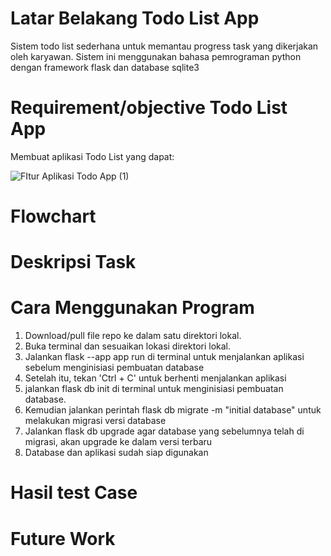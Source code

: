 # Latar Belakang Todo List App
Sistem todo list sederhana untuk memantau progress task yang dikerjakan oleh karyawan. Sistem ini menggunakan bahasa pemrograman python dengan framework flask dan database sqlite3

# Requirement/objective Todo List App
Membuat aplikasi Todo List yang dapat:

![FItur Aplikasi Todo App (1)](https://github.com/afifahpn/todo-list-app/assets/55918778/cf8f121e-3142-429f-802c-bd5d553fa24d)

# Flowchart


# Deskripsi Task
# Cara Menggunakan Program

1. Download/pull file repo ke dalam satu direktori lokal.
2. Buka terminal dan sesuaikan lokasi direktori lokal.
3. Jalankan flask --app app run di terminal untuk menjalankan aplikasi sebelum menginisiasi pembuatan database
4. Setelah itu, tekan 'Ctrl + C' untuk berhenti menjalankan aplikasi
5.  jalankan flask db init di terminal untuk menginisiasi pembuatan database.
6. Kemudian jalankan perintah flask db migrate -m "initial database" untuk melakukan migrasi versi database
7. Jalankan flask db upgrade agar database yang sebelumnya telah di migrasi, akan upgrade ke dalam versi terbaru
8. Database dan aplikasi sudah siap digunakan

   
# Hasil test Case
# Future Work
